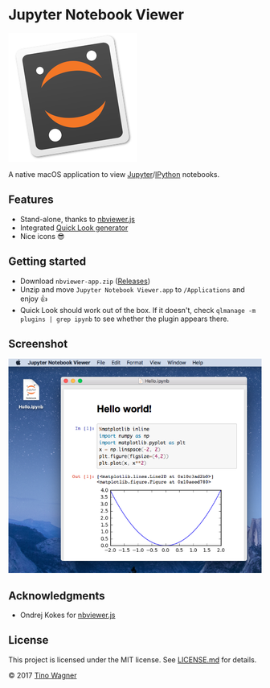 # Jupyter Notebook Viewer

![Icon](Jupyter%20Notebook%20Viewer/Images.xcassets/AppIcon.appiconset/icon_256x256.png)

A native macOS application to view
[Jupyter](https://jupyter.org/)/[IPython](https://ipython.org/) notebooks.

## Features

- Stand-alone, thanks to [nbviewer.js](https://github.com/kokes/nbviewer.js)
- Integrated [Quick Look generator](https://github.com/tuxu/ipynb-quicklook/)
- Nice icons 😎

## Getting started

- Download `nbviewer-app.zip`
  ([Releases](https://github.com/tuxu/nbviewer-app/releases))
- Unzip and move `Jupyter Notebook Viewer.app` to `/Applications` and enjoy 👍
- Quick Look should work out of the box. If it doesn't, check
  `qlmanage -m plugins | grep ipynb` to see whether the plugin appears there.

## Screenshot

![Screenshot](screenshot.png)

## Acknowledgments

- Ondrej Kokes for [nbviewer.js](https://github.com/kokes/nbviewer.js)

## License

This project is licensed under the MIT license. See [LICENSE.md](LICENSE.md) for
details.

© 2017 [Tino Wagner](http://www.tinowagner.com/)
